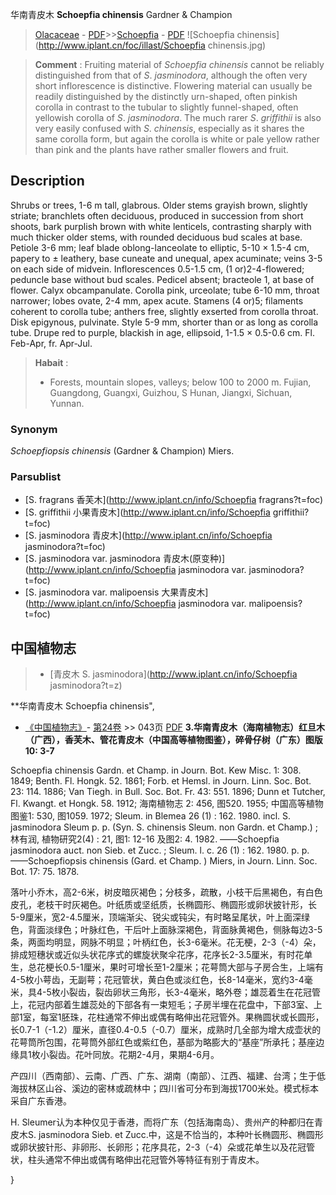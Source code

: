 华南青皮木 **Schoepfia chinensis** Gardner & Champion

> [Olacaceae](http://www.iplant.cn/info/Olacaceae?t=foc) - [PDF](http://www.iplant.cn/foc/pdf/Olacaceae.pdf)>>[Schoepfia](http://www.iplant.cn/info/Schoepfia?t=foc) - [PDF](http://www.iplant.cn/foc/pdf/Schoepfia.pdf)
![Schoepfia chinensis](http://www.iplant.cn/foc/illast/Schoepfia chinensis.jpg)

> **Comment** : 
> Fruiting material of *Schoepfia* *chinensis* cannot be reliably distinguished from that of *S*. *jasminodora*, although the often very short inflorescence is distinctive. Flowering material can usually be readily distinguished by the distinctly urn-shaped, often pinkish corolla in contrast to the tubular to slightly funnel-shaped, often yellowish corolla of *S*. *jasminodora*. The much rarer *S*. *griffithii* is also very easily confused with *S*. *chinensis*, especially as it shares the same corolla form, but again the corolla is white or pale yellow rather than pink and the plants have rather smaller flowers and fruit.

## Description

Shrubs or trees, 1-6 m tall, glabrous. Older stems grayish brown, slightly striate; branchlets often deciduous, produced in succession from short shoots, bark purplish brown with white lenticels, contrasting sharply with much thicker older stems, with rounded deciduous bud scales at base. Petiole 3-6 mm; leaf blade oblong-lanceolate to elliptic, 5-10 × 1.5-4 cm, papery to ± leathery, base cuneate and unequal, apex acuminate; veins 3-5 on each side of midvein. Inflorescences 0.5-1.5 cm, (1 or)2-4-flowered; peduncle base without bud scales. Pedicel absent; bracteole 1, at base of flower. Calyx obcampanulate. Corolla pink, urceolate; tube 6-10 mm, throat narrower; lobes ovate, 2-4 mm, apex acute. Stamens (4 or)5; filaments coherent to corolla tube; anthers free, slightly exserted from corolla throat. Disk epigynous, pulvinate. Style 5-9 mm, shorter than or as long as corolla tube. Drupe red to purple, blackish in age, ellipsoid, 1-1.5 × 0.5-0.6 cm. Fl. Feb-Apr, fr. Apr-Jul.

> **Habait** : 
>* Forests, mountain slopes, valleys; below 100 to 2000 m. Fujian, Guangdong, Guangxi, Guizhou, S Hunan, Jiangxi, Sichuan, Yunnan.

### Synonym
*Schoepfiopsis* *chinensis* (Gardner & Champion) Miers.

### Parsublist

* [S.  fragrans  香芙木](http://www.iplant.cn/info/Schoepfia fragrans?t=foc)
* [S.  griffithii  小果青皮木](http://www.iplant.cn/info/Schoepfia griffithii?t=foc)
* [S.  jasminodora  青皮木](http://www.iplant.cn/info/Schoepfia jasminodora?t=foc)
* [S.  jasminodora var. jasminodora  青皮木(原变种)](http://www.iplant.cn/info/Schoepfia jasminodora var. jasminodora?t=foc)
* [S.  jasminodora var. malipoensis  大果青皮木](http://www.iplant.cn/info/Schoepfia jasminodora var. malipoensis?t=foc)

## 中国植物志

> * [青皮木  S.  jasminodora](http://www.iplant.cn/info/Schoepfia jasminodora?t=z)

**华南青皮木 Schoepfia chinensis",

* [《中国植物志》](http://www.iplant.cn/frps)- [第24卷](http://www.iplant.cn/frps/vol/24) >> 043页 [PDF](http://www.iplant.cn/frps/pdf/24/043a.pdf)
**3.华南青皮木（海南植物志）红旦木（广西），香芙木、管花青皮木（中国高等植物图鉴），碎骨仔树（广东）图版10: 3-7**

Schoepfia chinensis Gardn. et Champ. in Journ. Bot. Kew Misc. 1: 308. 1849; Benth. Fl. Hongk. 52. 1861; Forb. et Hemsl. in Journ. Linn. Soc. Bot. 23: 114. 1886; Van Tiegh. in Bull. Soc. Bot. Fr. 43: 551. 1896; Dunn et Tutcher, Fl. Kwangt. et Hongk. 58. 1912; 海南植物志 2: 456, 图520. 1955; 中国高等植物图鉴1: 530, 图1059. 1972; Sleum. in Blemea 26 (1) : 162. 1980. incl. S. jasminodora Sleum p. p. (Syn. S. chinensis Sleum. non Gardn. et Champ.) ; 林有润, 植物研究2(4) : 21, 图1: 12-16 及图2: 4. 1982. ——Schoepfia jasminodora auct. non Sieb. et Zucc. ; Sleum. l. c. 26 (1) : 162. 1980. p. p.——Schoepfiopsis chinensis (Gard. et Champ. ) Miers, in Journ. Linn. Soc. Bot. 17: 75. 1878.

落叶小乔木，高2-6米，树皮暗灰褐色；分枝多，疏散，小枝干后黑褐色，有白色皮孔，老枝干时灰褐色。叶纸质或坚纸质，长椭圆形、椭圆形或卵状披针形，长5-9厘米，宽2-4.5厘米，顶端渐尖、锐尖或钝尖，有时略呈尾状，叶上面深绿色，背面淡绿色；叶脉红色，干后叶上面脉深褐色，背面脉黄褐色，侧脉每边3-5条，两面均明显，网脉不明显；叶柄红色，长3-6毫米。花无梗，2-3（-4）朵，排成短穗状或近似头状花序式的螺旋状聚伞花序，花序长2-3.5厘米，有时花单生，总花梗长0.5-1厘米，果时可增长至1-2厘米；花萼筒大部与子房合生，上端有4-5枚小萼齿，无副萼；花冠管状，黄白色或淡红色，长8-14毫米，宽约3-4毫米，具4-5枚小裂齿，裂齿卵状三角形，长3-4毫米，略外卷；雄蕊着生在花冠管上，花冠内部着生雄蕊处的下部各有一束短毛；子房半埋在花盘中，下部3室、上部1室，每室1胚珠，花柱通常不伸出或偶有略伸出花冠管外。果椭圆状或长圆形，长0.7-1（-1.2）厘米，直径0.4-0.5（-0.7）厘米，成熟时几全部为增大成壶状的花萼筒所包围，花萼筒外部红色或紫红色，基部为略膨大的“基座”所承托；基座边缘具1枚小裂齿。花叶同放。花期2-4月，果期4-6月。

产四川（西南部）、云南、广西、广东、湖南（南部）、江西、福建、台湾；生于低海拔林区山谷、溪边的密林或疏林中；四川省可分布到海拔1700米处。模式标本采自广东香港。

H. Sleumer认为本种仅见于香港，而将广东（包括海南岛）、贵州产的种都归在青皮木S. jasminodora Sieb. et Zucc.中，这是不恰当的，本种叶长椭圆形、椭圆形或卵状披针形、非卵形、长卵形；花序具花，2-3（-4）朵或花单生以及花冠管状，柱头通常不伸出或偶有略伸出花冠管外等特征有别于青皮木。

}